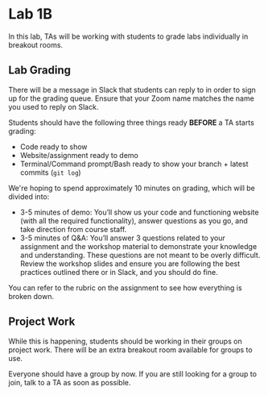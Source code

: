 # Lab 1B

In this lab, TAs will be working with students to grade labs individually in breakout rooms.

## Lab Grading

There will be a message in Slack that students can reply to in order to sign up for the grading queue. Ensure that your Zoom name matches the name you used to reply on Slack.

Students should have the following three things ready **BEFORE** a TA starts grading:

- Code ready to show
- Website/assignment ready to demo
- Terminal/Command prompt/Bash ready to show your branch + latest commits (`git log`)

We're hoping to spend approximately 10 minutes on grading, which will be divided into:

- 3-5 minutes of demo: You’ll show us your code and functioning website (with all the required functionality), answer questions as you go, and take direction from course staff.
- 3-5 minutes of Q&A: You’ll answer 3 questions related to your assignment and the workshop material to demonstrate your knowledge and understanding. These questions are not meant to be overly difficult. Review the workshop slides and ensure you are following the best practices outlined there or in Slack, and you should do fine.

You can refer to the rubric on the assignment to see how everything is broken down.

## Project Work

While this is happening, students should be working in their groups on project work. There will be an extra breakout room available for groups to use.

Everyone should have a group by now. If you are still looking for a group to join, talk to a TA as soon as possible.

